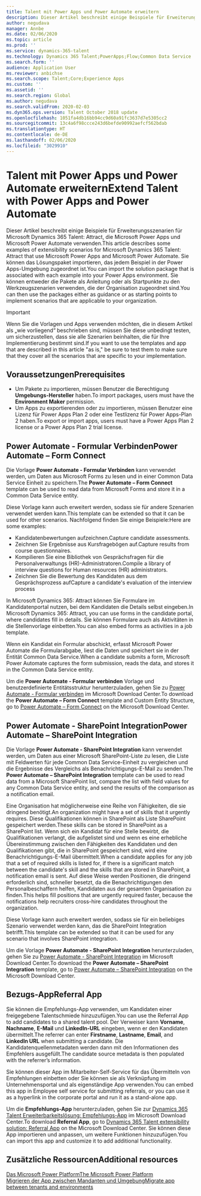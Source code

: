```yaml
---
title: Talent mit Power Apps und Power Automate erweitern
description: Dieser Artikel beschreibt einige Beispiele für Erweiterungsszenarien für Microsoft Dynamics 365 Talent - Attract, die Microsoft Power Apps und Microsoft Power Automate verwenden.
author: negudava
manager: Annbe
ms.date: 02/06/2020
ms.topic: article
ms.prod: ''
ms.service: dynamics-365-talent
ms.technology: Dynamics 365 Talent;PowerApps;Flow;Common Data Service
ms.search.form: ''
audience: Application User
ms.reviewer: anbichse
ms.search.scope: Talent;Core;Experience Apps
ms.custom: ''
ms.assetid: ''
ms.search.region: Global
ms.author: negudava
ms.search.validFrom: 2020-02-03
ms.dyn365.ops.version: Talent October 2018 update
ms.openlocfilehash: 1051fa4db16bb94cc9d60a91fc3637d7e5305cc2
ms.sourcegitcommit: 13c4a6f98ccce243d6befde90992aefcf562bdab
ms.translationtype: HT
ms.contentlocale: de-DE
ms.lasthandoff: 02/06/2020
ms.locfileid: "3029910"
---
```

# <a name="extend-talent-with-power-apps-and-power-automate"></a><span data-ttu-id="34ffc-103">Talent mit Power Apps und Power Automate erweitern</span><span class="sxs-lookup"><span data-stu-id="34ffc-103">Extend Talent with Power Apps and Power Automate</span></span>

<span data-ttu-id="34ffc-104">Dieser Artikel beschreibt einige Beispiele für Erweiterungsszenarien für Microsoft Dynamics 365 Talent: Attract, die Microsoft Power Apps und Microsoft Power Automate verwenden.</span><span class="sxs-lookup"><span data-stu-id="34ffc-104">This article describes some examples of extensibility scenarios for Microsoft Dynamics 365 Talent: Attract that use Microsoft Power Apps and Microsoft Power Automate.</span></span> <span data-ttu-id="34ffc-105">Sie können das Lösungspaket importieren, das jedem Beispiel in der Power Apps-Umgebung zugeordnet ist.</span><span class="sxs-lookup"><span data-stu-id="34ffc-105">You can import the solution package that is associated with each example into your Power Apps environment.</span></span> <span data-ttu-id="34ffc-106">Sie können entweder die Pakete als Anleitung oder als Startpunkte zu den Werkzeugszenarien verwenden, die der Organisation zugeordnet sind.</span><span class="sxs-lookup"><span data-stu-id="34ffc-106">You can then use the packages either as guidance or as starting points to implement scenarios that are applicable to your organization.</span></span>

> [!IMPORTANT]
> <span data-ttu-id="34ffc-107">Wenn Sie die Vorlagen und Apps verwenden möchten, die in diesem Artikel als „wie vorliegend“ beschrieben sind, müssen Sie diese unbedingt testen, um sicherzustellen, dass sie alle Szenarien beinhalten, die für Ihre Implementierung bestimmt sind.</span><span class="sxs-lookup"><span data-stu-id="34ffc-107">If you want to use the templates and app that are described in this article "as is," be sure to test them to make sure that they cover all the scenarios that are specific to your implementation.</span></span>


## <a name="prerequisites"></a><span data-ttu-id="34ffc-108">Voraussetzungen</span><span class="sxs-lookup"><span data-stu-id="34ffc-108">Prerequisites</span></span>

- <span data-ttu-id="34ffc-109">Um Pakete zu importieren, müssen Benutzer die Berechtigung **Umgebungs-Hersteller** haben.</span><span class="sxs-lookup"><span data-stu-id="34ffc-109">To import packages, users must have the **Environment Maker** permission.</span></span>
- <span data-ttu-id="34ffc-110">Um Apps zu exportierenden oder zu importieren, müssen Benutzer eine Lizenz für Power Apps Plan 2 oder eine Testlizenz für Power Apps-Plan 2 haben.</span><span class="sxs-lookup"><span data-stu-id="34ffc-110">To export or import apps, users must have a Power Apps Plan 2 license or a Power Apps Plan 2 trial license.</span></span>

## <a name="power-automate--form-connect"></a><span data-ttu-id="34ffc-111">Power Automate - Formular Verbinden</span><span class="sxs-lookup"><span data-stu-id="34ffc-111">Power Automate – Form Connect</span></span>

<span data-ttu-id="34ffc-112">Die Vorlage **Power Automate - Formular Verbinden** kann verwendet werden, um Daten aus Microsoft Forms zu lesen und in einer Common Data Service Einheit zu speichern.</span><span class="sxs-lookup"><span data-stu-id="34ffc-112">The **Power Automate – Form Connect** template can be used to read data from Microsoft Forms and store it in a Common Data Service entity.</span></span>

<span data-ttu-id="34ffc-113">Diese Vorlage kann auch erweitert werden, sodass sie für andere Szenarien verwendet werden kann.</span><span class="sxs-lookup"><span data-stu-id="34ffc-113">This template can be extended so that it can be used for other scenarios.</span></span> <span data-ttu-id="34ffc-114">Nachfolgend finden Sie einige Beispiele:</span><span class="sxs-lookup"><span data-stu-id="34ffc-114">Here are some examples:</span></span>

- <span data-ttu-id="34ffc-115">Kandidatenbewertungen aufzeichnen.</span><span class="sxs-lookup"><span data-stu-id="34ffc-115">Capture candidate assessments.</span></span>
- <span data-ttu-id="34ffc-116">Zeichnen Sie Ergebnisse aus Kursfragebögen auf.</span><span class="sxs-lookup"><span data-stu-id="34ffc-116">Capture results from course questionnaires.</span></span>
- <span data-ttu-id="34ffc-117">Kompilieren Sie eine Bibliothek von Gesprächsfragen für die Personalverwaltungs (HR)-Administratoren.</span><span class="sxs-lookup"><span data-stu-id="34ffc-117">Compile a library of interview questions for Human resources (HR) administrators.</span></span>
- <span data-ttu-id="34ffc-118">Zeichnen Sie die Bewertung des Kandidaten aus dem Gesprächsprozess auf</span><span class="sxs-lookup"><span data-stu-id="34ffc-118">Capture a candidate's evaluation of the interview process</span></span>

<span data-ttu-id="34ffc-119">In Microsoft Dynamics 365: Attract können Sie Formulare im Kandidatenportal nutzen, bei dem Kandidaten die Details selbst eingeben.</span><span class="sxs-lookup"><span data-stu-id="34ffc-119">In Microsoft Dynamics 365: Attract, you can use forms in the candidate portal, where candidates fill in details.</span></span> <span data-ttu-id="34ffc-120">Sie können Formulare auch als Aktivitäten in die Stellenvorlage einbetten.</span><span class="sxs-lookup"><span data-stu-id="34ffc-120">You can also embed forms as activities in a job template.</span></span>

<span data-ttu-id="34ffc-121">Wenn ein Kandidat ein Formular abschickt, erfasst Microsoft Power Automate die Formularabgabe, liest die Daten und speichert sie in der Entität Common Data Service.</span><span class="sxs-lookup"><span data-stu-id="34ffc-121">When a candidate submits a form, Microsoft Power Automate captures the form submission, reads the data, and stores it in the Common Data Service entity.</span></span>

<span data-ttu-id="34ffc-122">Um die **Power Automate - Formular verbinden** Vorlage und benutzerdefinierte Entitätsstruktur herunterzuladen, gehen Sie zu [Power Automate - Formular verbinden](https://go.microsoft.com/fwlink/?linkid=2081988) im Microsoft Download Center.</span><span class="sxs-lookup"><span data-stu-id="34ffc-122">To download the **Power Automate – Form Connect** template and Custom Entity Structure, go to [Power Automate – Form Connect](https://go.microsoft.com/fwlink/?linkid=2081988) on the Microsoft Download Center.</span></span>

## <a name="power-automate--sharepoint-integration"></a><span data-ttu-id="34ffc-123">Power Automate - SharePoint Integration</span><span class="sxs-lookup"><span data-stu-id="34ffc-123">Power Automate – SharePoint Integration</span></span>

<span data-ttu-id="34ffc-124">Die Vorlage **Power Automate - SharePoint Integration** kann verwendet werden, um Daten aus einer Microsoft SharePoint-Liste zu lesen, die Liste mit Feldwerten für jede Common Data Service-Einheit zu vergleichen und die Ergebnisse des Vergleichs als Benachrichtigungs-E-Mail zu senden.</span><span class="sxs-lookup"><span data-stu-id="34ffc-124">The **Power Automate – SharePoint Integration** template can be used to read data from a Microsoft SharePoint list, compare the list with field values for any Common Data Service entity, and send the results of the comparison as a notification email.</span></span> 

<span data-ttu-id="34ffc-125">Eine Organisation hat möglicherweise eine Reihe von Fähigkeiten, die sie dringend benötigt.</span><span class="sxs-lookup"><span data-stu-id="34ffc-125">An organization might have a set of skills that it urgently requires.</span></span> <span data-ttu-id="34ffc-126">Diese Qualifikationen können in SharePoint als Liste SharePoint gespeichert werden.</span><span class="sxs-lookup"><span data-stu-id="34ffc-126">These skills can be stored in SharePoint as a SharePoint list.</span></span> <span data-ttu-id="34ffc-127">Wenn sich ein Kandidat für eine Stelle bewirbt, die Qualifikationen verlangt, die aufgelistet sind und wenn es eine erhebliche Übereinstimmung zwischen den Fähigkeiten des Kandidaten und den Qualifikationen gibt, die in SharePoint gespeichert sind, wird eine  Benachrichtigungs-E-Mail übermittelt.</span><span class="sxs-lookup"><span data-stu-id="34ffc-127">When a candidate applies for any job that a set of required skills is listed for, if there is a significant match between the candidate's skill and the skills that are stored in SharePoint, a notification email is sent.</span></span> <span data-ttu-id="34ffc-128">Auf diese Weise werden Positionen, die dringend erforderlich sind, schneller besetzt, da die Benachrichtigungen den Personalbeschaffern helfen, Kandidaten aus der gesamten Organisation zu finden.</span><span class="sxs-lookup"><span data-stu-id="34ffc-128">This helps fill positions that are urgently required faster, because the notifications help recruiters cross-hire candidates throughout the organization.</span></span>

<span data-ttu-id="34ffc-129">Diese Vorlage kann auch erweitert werden, sodass sie für ein beliebiges Szenario verwendet werden kann, das die SharePoint Integration betrifft.</span><span class="sxs-lookup"><span data-stu-id="34ffc-129">This template can be extended so that it can be used for any scenario that involves SharePoint integration.</span></span>

<span data-ttu-id="34ffc-130">Um die Vorlage **Power Automate - SharePoint Integration** herunterzuladen, gehen Sie zu [Power Automate - SharePoint Integration](https://go.microsoft.com/fwlink/?linkid=2082109) im Microsoft Download Center.</span><span class="sxs-lookup"><span data-stu-id="34ffc-130">To download the **Power Automate – SharePoint Integration** template, go to [Power Automate – SharePoint Integration](https://go.microsoft.com/fwlink/?linkid=2082109) on the Microsoft Download Center.</span></span>

## <a name="referral-app"></a><span data-ttu-id="34ffc-131">Bezugs-App</span><span class="sxs-lookup"><span data-stu-id="34ffc-131">Referral App</span></span>

<span data-ttu-id="34ffc-132">Sie können die Empfehlungs-App verwenden, um Kandidaten einer freigegebene Talentschmiede hinzuzufügen.</span><span class="sxs-lookup"><span data-stu-id="34ffc-132">You can use the Referral App to add candidates to a shared talent pool.</span></span> <span data-ttu-id="34ffc-133">Der Verweiser kann **Vorname**, **Nachname**, **E-Mail** und **LinkedIn-URL** eingeben, wenn er den Kandidaten übermittelt.</span><span class="sxs-lookup"><span data-stu-id="34ffc-133">The referrer can enter **Firstname**, **Lastname**, **Email**, and **LinkedIn URL** when submitting a candidate.</span></span> <span data-ttu-id="34ffc-134">Die Kandidatenquellenmetadaten werden dann mit den Informationen des Empfehlers ausgefüllt.</span><span class="sxs-lookup"><span data-stu-id="34ffc-134">The candidate source metadata is then populated with the referrer’s information.</span></span>

<span data-ttu-id="34ffc-135">Sie können dieser App im Mitarbeiter-Self-Service für das Übermitteln von Empfehlungen einbetten oder Sie können sie als Verknüpfung im Unternehmensportal und als eigenständige App verwenden.</span><span class="sxs-lookup"><span data-stu-id="34ffc-135">You can embed this app in Employee self service for submitting referrals, or you can use it as a hyperlink in the corporate portal and run it as a stand-alone app.</span></span>

<span data-ttu-id="34ffc-136">Um die **Empfehlungs-App** herunterzuladen, gehen Sie zur [Dynamics 365 Talent Erweiterbarkeitslösung: Empfehlungs-App](https://www.microsoft.com/download/details.aspx?id=58497) im  Microsoft Download Center.</span><span class="sxs-lookup"><span data-stu-id="34ffc-136">To download **Referral App**, go to [Dynamics 365 Talent extensibility solution: Referral App](https://www.microsoft.com/download/details.aspx?id=58497) on the Microsoft Download Center.</span></span> <span data-ttu-id="34ffc-137">Sie können diese App importieren und anpassen, um weitere Funktionen hinzuzufügen.</span><span class="sxs-lookup"><span data-stu-id="34ffc-137">You can import this app and customize it to add additional functionality.</span></span>

## <a name="additional-resources"></a><span data-ttu-id="34ffc-138">Zusätzliche Ressourcen</span><span class="sxs-lookup"><span data-stu-id="34ffc-138">Additional resources</span></span>

[<span data-ttu-id="34ffc-139">Das Microsoft Power Platform</span><span class="sxs-lookup"><span data-stu-id="34ffc-139">The Microsoft Power Platform</span></span>](https://docs.microsoft.com/power-platform/admin/admin-documentation)</br>
[<span data-ttu-id="34ffc-140">Migrieren der App zwischen Mandanten und Umgebung</span><span class="sxs-lookup"><span data-stu-id="34ffc-140">Migrate app between tenants and environments</span></span>](https://docs.microsoft.com/power-platform/admin/environment-and-tenant-migration)
